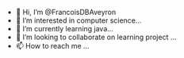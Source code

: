 - 👋 Hi, I’m @FrancoisDBAveyron
- 👀 I’m interested in computer science...
- 🌱 I’m currently learning java...
- 💞️ I’m looking to collaborate on learning project ...
- 📫 How to reach me  ...

<!---
FrancoisDBAveyron/FrancoisDBAveyron is a ✨ special ✨ repository because its `README.md` (this file) appears on your GitHub profile.
You can click the Preview link to take a look at your changes.
--->
